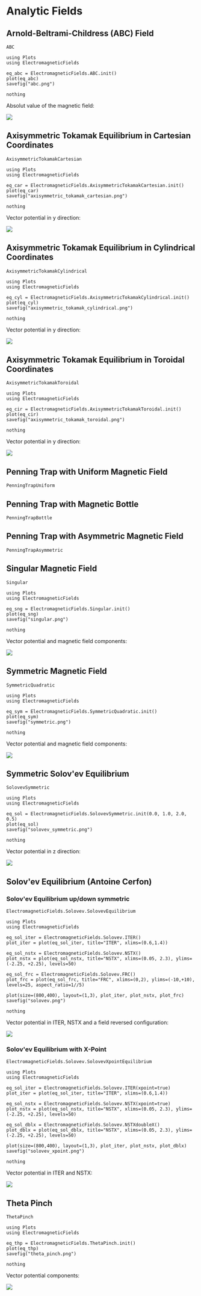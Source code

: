 
# Analytic Fields


## Arnold-Beltrami-Childress (ABC) Field

```@docs
ABC
```
```@eval
using Plots
using ElectromagneticFields

eq_abc = ElectromagneticFields.ABC.init()
plot(eq_abc)
savefig("abc.png")

nothing
```

Absolut value of the magnetic field:

![](abc.png)



## Axisymmetric Tokamak Equilibrium in Cartesian Coordinates

```@docs
AxisymmetricTokamakCartesian
```
```@eval
using Plots
using ElectromagneticFields

eq_car = ElectromagneticFields.AxisymmetricTokamakCartesian.init()
plot(eq_car)
savefig("axisymmetric_tokamak_cartesian.png")

nothing
```

Vector potential in y direction:

![](axisymmetric_tokamak_cartesian.png)



## Axisymmetric Tokamak Equilibrium in Cylindrical Coordinates

```@docs
AxisymmetricTokamakCylindrical
```
```@eval
using Plots
using ElectromagneticFields

eq_cyl = ElectromagneticFields.AxisymmetricTokamakCylindrical.init()
plot(eq_cyl)
savefig("axisymmetric_tokamak_cylindrical.png")

nothing
```

Vector potential in y direction:

![](axisymmetric_tokamak_cylindrical.png)



## Axisymmetric Tokamak Equilibrium in Toroidal Coordinates

```@docs
AxisymmetricTokamakToroidal
```
```@eval
using Plots
using ElectromagneticFields

eq_cir = ElectromagneticFields.AxisymmetricTokamakToroidal.init()
plot(eq_cir)
savefig("axisymmetric_tokamak_toroidal.png")

nothing
```

Vector potential in y direction:

![](axisymmetric_tokamak_toroidal.png)



## Penning Trap with Uniform Magnetic Field

```@docs
PenningTrapUniform
```



## Penning Trap with Magnetic Bottle

```@docs
PenningTrapBottle
```



## Penning Trap with Asymmetric Magnetic Field

```@docs
PenningTrapAsymmetric
```



## Singular Magnetic Field

```@docs
Singular
```
```@eval
using Plots
using ElectromagneticFields

eq_sng = ElectromagneticFields.Singular.init()
plot(eq_sng)
savefig("singular.png")

nothing
```

Vector potential and magnetic field components:

![](singular.png)



## Symmetric Magnetic Field

```@docs
SymmetricQuadratic
```
```@eval
using Plots
using ElectromagneticFields

eq_sym = ElectromagneticFields.SymmetricQuadratic.init()
plot(eq_sym)
savefig("symmetric.png")

nothing
```

Vector potential and magnetic field components:

![](symmetric.png)



## Symmetric Solov'ev Equilibrium

```@docs
SolovevSymmetric
```

```@eval
using Plots
using ElectromagneticFields

eq_sol = ElectromagneticFields.SolovevSymmetric.init(0.0, 1.0, 2.0, 0.5)
plot(eq_sol)
savefig("solovev_symmetric.png")

nothing
```

Vector potential in z direction:

![](solovev_symmetric.png)



## Solov'ev Equilibrium (Antoine Cerfon)

### Solov'ev Equilibrium up/down symmetric

```@docs
ElectromagneticFields.Solovev.SolovevEquilibrium
```

```@eval
using Plots
using ElectromagneticFields

eq_sol_iter = ElectromagneticFields.Solovev.ITER()
plot_iter = plot(eq_sol_iter, title="ITER", xlims=(0.6,1.4))

eq_sol_nstx = ElectromagneticFields.Solovev.NSTX()
plot_nstx = plot(eq_sol_nstx, title="NSTX", xlims=(0.05, 2.3), ylims=(-2.25, +2.25), levels=50)

eq_sol_frc = ElectromagneticFields.Solovev.FRC()
plot_frc = plot(eq_sol_frc, title="FRC", xlims=(0,2), ylims=(-10,+10), levels=25, aspect_ratio=1//5)

plot(size=(800,400), layout=(1,3), plot_iter, plot_nstx, plot_frc)
savefig("solovev.png")

nothing
```

Vector potential in ITER, NSTX and a field reversed configuration:

![](solovev.png)



### Solov'ev Equilibrium with X-Point

```@docs
ElectromagneticFields.Solovev.SolovevXpointEquilibrium
```

```@eval
using Plots
using ElectromagneticFields

eq_sol_iter = ElectromagneticFields.Solovev.ITER(xpoint=true)
plot_iter = plot(eq_sol_iter, title="ITER", xlims=(0.6,1.4))

eq_sol_nstx = ElectromagneticFields.Solovev.NSTX(xpoint=true)
plot_nstx = plot(eq_sol_nstx, title="NSTX", xlims=(0.05, 2.3), ylims=(-2.25, +2.25), levels=50)

eq_sol_dblx = ElectromagneticFields.Solovev.NSTXdoubleX()
plot_dblx = plot(eq_sol_dblx, title="NSTX", xlims=(0.05, 2.3), ylims=(-2.25, +2.25), levels=50)

plot(size=(800,400), layout=(1,3), plot_iter, plot_nstx, plot_dblx)
savefig("solovev_xpoint.png")

nothing
```

Vector potential in ITER and NSTX:

![](solovev_xpoint.png)



## Theta Pinch

```@docs
ThetaPinch
```
```@eval
using Plots
using ElectromagneticFields

eq_thp = ElectromagneticFields.ThetaPinch.init()
plot(eq_thp)
savefig("theta_pinch.png")

nothing
```

Vector potential components:

![](theta_pinch.png)


